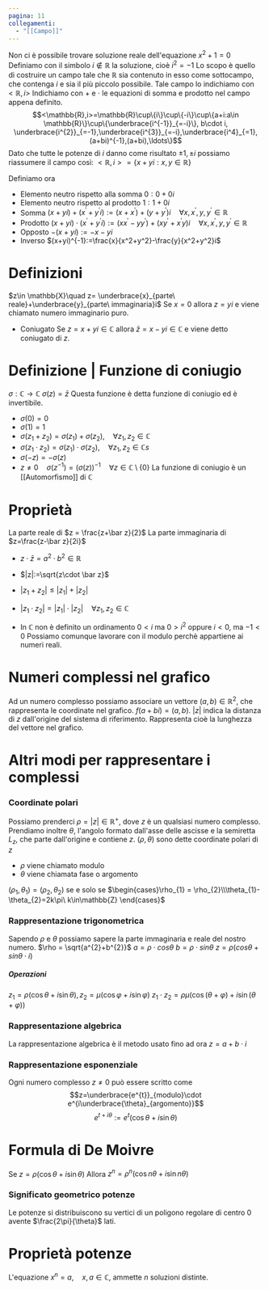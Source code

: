 ```yaml
---
pagina: 11
collegamenti:
  - "[[Campo]]"
---
```

Non ci è possibile trovare soluzione reale dell'equazione $x^{2}+1 = 0$
Definiamo con il simbolo $i\not \in \mathbb{R}$ la soluzione, cioè $i^{2}=-1$
Lo scopo è quello di costruire un campo tale che $\mathbb{R}$ sia contenuto in esso come sottocampo, che contenga $i$ e sia il più piccolo possibile.
Tale campo lo indichiamo con $<\mathbb{R},i>$
Indichiamo con $+$ e $\cdot$ le equazioni di somma e prodotto nel campo appena definito.
$$<\mathbb{R},i>=\mathbb{R}\cup\{i\}\cup\{-i\}\cup\{a+i:a\in \mathbb{R}\}\cup\{\underbrace{i^{-1}}_{=-i}\}, b\cdot i, \underbrace{i^{2}}_{=-1},\underbrace{i^{3}}_{=-i},\underbrace{i^4}_{=1},(a+bi)^{-1},(a+bi),\ldots\}$$
Dato che tutte le potenze di $i$ danno come risultato $\pm 1,\pm i$ possiamo riassumere il campo così:
$<\mathbb{R},i>=\{x+yi:x,y\in\mathbb{R}\}$

Definiamo ora
- Elemento neutro rispetto alla somma
	$0: 0+0i$
- Elemento neutro rispetto al prodotto
	$1: 1+0i$
- Somma
	$(x+yi)+(x^{'}+y^{'}i):= (x+x^{'})+(y+y^{'})i\quad \forall x,x^{'},y,y^{'}\in \mathbb{R}$
- Prodotto
	$(x+yi)\cdot(x^{'}+y^{'}i):=(xx^{'}-yy^{'})+(xy^{'}+x^{'}y)i\quad \forall x,x^{'},y,y^{'}\in \mathbb{R}$
- Opposto
	$-(x+yi):= -x-yi$
- Inverso
	$(x+yi)^{-1}:=\frac{x}{x^2+y^2}-\frac{y}{x^2+y^2}i$

# Definizioni
$z\in \mathbb{X}\quad z= \underbrace{x}_{parte\ reale}+\underbrace{y}_{parte\ immaginaria}i$
Se $x=0$ allora $z=yi$ e viene chiamato numero immaginario puro.

- Coniugato
Se $z=x+yi\in \mathbb{C}$ allora $\bar z=x-yi\in\mathbb{C}$ e viene detto coniugato di $z$.

# Definizione | Funzione di coniugio
$\sigma: \mathbb{C}\to\mathbb{C}$
$\sigma(z)=\bar z$
Questa funzione è detta funzione di coniugio ed è invertibile.
- $\sigma(0)=0$
- $\sigma(1)=1$
- $\sigma(z_{1}+z_{2})=\sigma(z_{1})+\sigma(z_{2}),\quad \forall z_{1},z_{2}\in\mathbb{C}$
- $\sigma(z_{1}\cdot z_{2})=\sigma(z_{1})\cdot \sigma(z_{2}),\quad \forall z_{1},z_{2}\in\mathbb{C}s$
- $\sigma(-z)=-\sigma(z)$
- $z\not = 0\quad \sigma(z^{-1}) = (\sigma(z))^{-1}\quad \forall z\in \mathbb{C}\setminus \{0\}$
La funzione di coniugio è un [[Automorfismo]] di $\mathbb{C}$

# Proprietà
La parte reale di $z = \frac{z+\bar z}{2}$
La parte immaginaria di $z=\frac{z-\bar z}{2i}$
- $z\cdot \bar z = a^{2}\cdot b^{2}\in \mathbb{R}$
- $|z|:=\sqrt{z\cdot \bar z}$
- $|z_{1}+z_{2}|\le |z_{1}|+|z_{2}|$
- $|z_{1}\cdot z_2| =|z_{1}|\cdot |z_{2}|\quad \forall z_1,z_{2}\in\mathbb{C}$

- In $\mathbb{C}$ non è definito un ordinamento
	$0<i$ ma $0>i^{2}$ oppure $i<0$, ma $-1 < 0$
Possiamo comunque lavorare con il modulo perchè appartiene ai numeri reali.

# Numeri complessi nel grafico
Ad un numero complesso possiamo associare un vettore $(a,b)\in \mathbb{R}^{2}$, che rappresenta le coordinate nel grafico.
$f(a+bi)=(a,b)$.
$|z|$ indica la distanza di $z$ dall'origine del sistema di riferimento. Rappresenta cioè la lunghezza del vettore nel grafico.

# Altri modi per rappresentare i complessi
### Coordinate polari
Possiamo prenderci $\rho = |z|\in \mathbb{R}^{+}$, dove $z$ è un qualsiasi numero complesso.
Prendiamo inoltre $\theta$, l'angolo formato dall'asse delle ascisse e la semiretta $L_{z}$, che parte dall'origine e contiene $z$.
$(\rho,\theta)$ sono dette coordinate polari di $z$
- $\rho$ viene chiamato modulo
- $\theta$ viene chiamata fase o argomento

$(\rho_1,\theta_{1})=(\rho_2,\theta_{2})$ se e solo se $\begin{cases}\rho_{1} = \rho_{2}\\\theta_{1}-\theta_{2}=2k\pi\ k\in\mathbb{Z} \end{cases}$ 

### Rappresentazione trigonometrica
Sapendo $\rho$ e $\theta$ possiamo sapere la parte immaginaria e reale del nostro numero.
$\rho = \sqrt{a^{2}+b^{2}}$
$a=\rho\cdot cos\theta$
$b=\rho\cdot sin\theta$
$z = \rho(cos\theta+sin\theta\cdot i)$

##### Operazioni
$z_{1}=\rho(\cos\theta+i\sin\theta), z_{2}=\mu(\cos\varphi+i\sin\varphi)$
$z_{1}\cdot z_{2}=\rho\mu(\cos(\theta+\varphi)+i\sin(\theta+\varphi))$
### Rappresentazione algebrica
La rappresentazione algebrica è il metodo usato fino ad ora
$z=a+b\cdot i$
### Rappresentazione esponenziale
Ogni numero complesso $z\not = 0$ può essere scritto come 
$$z=\underbrace{e^{t}}_{modulo}\cdot e^{i\underbrace{\theta}_{argomento}}$$
$$e^{t+i\theta}:=e^{t}(\cos\theta+i\sin\theta)$$
# Formula di De Moivre
Se $z=\rho(\cos\theta+i\sin\theta)$
Allora $z^{n}=\rho^{n}(\cos n\theta+i\sin n\theta)$ 

### Significato geometrico potenze
Le potenze si distribuiscono su vertici di un poligono regolare di centro $0$ avente $\frac{2\pi}{\theta}$ lati.

# Proprietà potenze
L'equazione $x^{n}=a, \quad x,a\in\mathbb{C}$, ammette $n$ soluzioni distinte.

